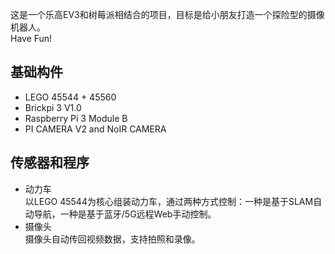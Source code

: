 这是一个乐高EV3和树莓派相结合的项目，目标是给小朋友打造一个探险型的摄像机器人。  
Have Fun!

## 基础构件
- LEGO 45544 + 45560
- Brickpi 3 V1.0
- Raspberry Pi 3 Module B 
- PI CAMERA V2 and NoIR CAMERA

## 传感器和程序
- 动力车  
以LEGO 45544为核心组装动力车，通过两种方式控制：一种是基于SLAM自动导航，一种是基于蓝牙/5G远程Web手动控制。
- 摄像头  
摄像头自动传回视频数据，支持拍照和录像。
